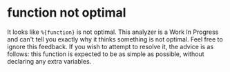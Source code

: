 # function not optimal

It looks like `%{function}` is not optimal.
This analyzer is a Work In Progress and can't tell you exactly why it thinks something is not optimal.
Feel free to ignore this feedback.
If you wish to attempt to resolve it, the advice is as follows: this function is expected to be as simple as possible, without declaring any extra variables.
